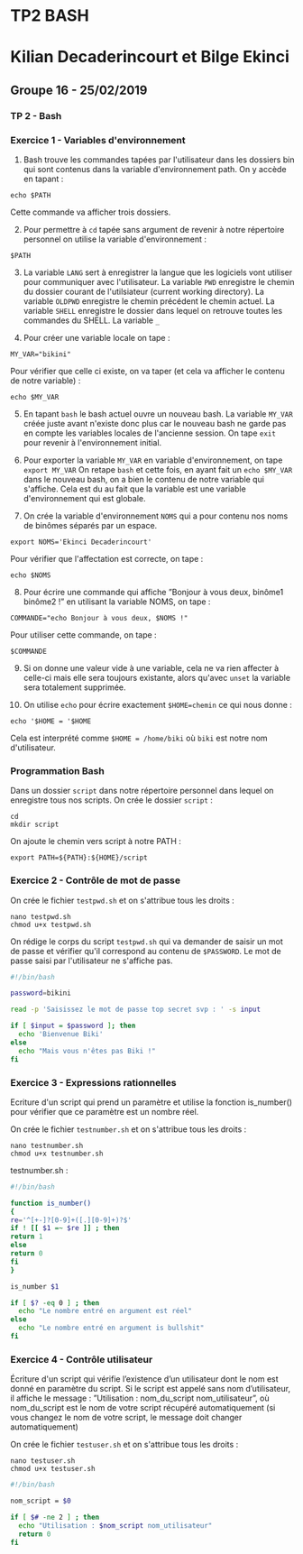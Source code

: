 # TP2 BASH 
# Kilian Decaderincourt et Bilge Ekinci
## Groupe 16 - 25/02/2019

### TP 2 - Bash

### Exercice 1 - Variables d'environnement
1. Bash trouve les commandes tapées par l'utilisateur dans les dossiers bin qui sont contenus dans la variable d'environnement path. On y accède en tapant : 
```
echo $PATH
```
Cette commande va afficher trois dossiers.

2. Pour permettre à ```cd``` tapée sans argument de revenir à notre répertoire personnel on utilise la variable d'environnement :
```
$PATH
```

3. La variable ```LANG``` sert à enregistrer la langue que les logiciels vont utiliser pour communiquer avec l'utilisateur.
La variable ```PWD``` enregistre le chemin du dossier courant de l'utilsiateur (current working directory).
La variable ```OLDPWD``` enregistre le chemin précédent le chemin actuel.
La variable ```SHELL``` enregistre le dossier dans lequel on retrouve toutes les commandes du SHELL.
La variable ```_```

4. Pour créer une variable locale on tape : 
```
MY_VAR="bikini" 
```
Pour vérifier que celle ci existe, on va taper (et cela va afficher le contenu de notre variable) :
```
echo $MY_VAR
```

5. En tapant ```bash``` le bash actuel ouvre un nouveau bash. La variable ```MY_VAR``` créée juste avant n'existe donc plus car le nouveau bash ne garde pas en compte les variables locales de l'ancienne session. 
On tape ```exit``` pour revenir à l'environnement initial.

6. Pour exporter la variable ```MY_VAR``` en variable d'environnement, on tape ```export MY_VAR```
On retape ```bash``` et cette fois, en ayant fait un ```echo $MY_VAR``` dans le nouveau bash, on a bien le contenu de notre variable qui s'affiche. Cela est du au fait que la variable est une variable d'environnement qui est globale.

7. On crée la variable d'environnement ```NOMS``` qui a pour contenu nos noms de binômes séparés par un espace.
```
export NOMS='Ekinci Decaderincourt'
```
Pour vérifier que l'affectation est correcte, on tape : 
```
echo $NOMS
```

8. Pour écrire une commande qui affiche ”Bonjour à vous deux, binôme1 binôme2 !” en utilisant la variable NOMS, on tape :
```
COMMANDE="echo Bonjour à vous deux, $NOMS !"
```
Pour utiliser cette commande, on tape : 
```
$COMMANDE
```

9. Si on donne une valeur vide à une variable, cela ne va rien affecter à celle-ci mais elle sera toujours existante, alors qu'avec ```unset``` la variable sera totalement supprimée.

10. On utilise ```echo``` pour écrire exactement ```$HOME=chemin``` ce qui nous donne : 
```
echo '$HOME = '$HOME
```
Cela est interprété comme ```$HOME = /home/biki``` où ```biki``` est notre nom d'utilisateur.

### Programmation Bash

Dans un dossier ```script``` dans notre répertoire personnel dans lequel on enregistre tous nos scripts.
On crée le dossier ```script``` : 
```
cd 
mkdir script
```
On ajoute le chemin vers script à notre PATH : 
```
export PATH=${PATH}:${HOME}/script
```

### Exercice 2 - Contrôle de mot de passe

On crée le fichier ```testpwd.sh``` et on s'attribue tous les droits : 
```
nano testpwd.sh
chmod u+x testpwd.sh
```

On rédige le corps du script ```testpwd.sh``` qui va demander de saisir un mot de passe et vérifier qu'il correspond au contenu de ```$PASSWORD```.
Le mot de passe saisi par l'utilisateur ne s'affiche pas.
```bash
#!/bin/bash

password=bikini

read -p 'Saisissez le mot de passe top secret svp : ' -s input

if [ $input = $password ]; then  
  echo 'Bienvenue Biki'
else 
  echo "Mais vous n'êtes pas Biki !"
fi
```

### Exercice 3 - Expressions rationnelles

Ecriture d'un script qui prend un paramètre et utilise la fonction is_number() pour vérifier que ce paramètre
est un nombre réel.

On crée le fichier ```testnumber.sh``` et on s'attribue tous les droits :
```
nano testnumber.sh
chmod u+x testnumber.sh
```

testnumber.sh : 
```bash
#!/bin/bash

function is_number()
{
re='^[+-]?[0-9]+([.][0-9]+)?$'
if ! [[ $1 =~ $re ]] ; then
return 1
else
return 0
fi
}

is_number $1

if [ $? -eq 0 ] ; then
  echo "Le nombre entré en argument est réel"
else
  echo "Le nombre entré en argument is bullshit"
fi
```

### Exercice 4  - Contrôle utilisateur
 
Écriture d'un script qui vérifie l’existence d’un utilisateur dont le nom est donné en paramètre du script. Si le
script est appelé sans nom d’utilisateur, il affiche le message : ”Utilisation : nom_du_script nom_utilisateur”,
où nom_du_script est le nom de votre script récupéré automatiquement (si vous changez le nom de votre
script, le message doit changer automatiquement)

On crée le fichier ```testuser.sh``` et on s'attribue tous les droits :
```
nano testuser.sh
chmod u+x testuser.sh
```

```bash
#!/bin/bash

nom_script = $0

if [ $# -ne 2 ] ; then
  echo "Utilisation : $nom_script nom_utilisateur"
  return 0
fi


```






